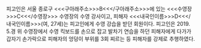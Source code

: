 피고인은 서울 종로구 <<<구아래주소>>>B<<</구아래주소>>>에 있는 <<<수영장>>>C<<</수영장>>> 수영장의 수영 강사이고, 피해자 <<<내국인이름>>>D<<</내국인이름>>>(여, 27세)는 피고인에게 수영 강습을 받던 회원이다.
피고인은 2019. 5.경 위 수영장에서 수영 킥보드를 손으로 잡고 발차기 연습을 하던 피해자에게 다가가 갑자기 손가락으로 피해자의 엉덩이 부위를 3회 찌르는 등 피해자를 강제로 추행하였다.